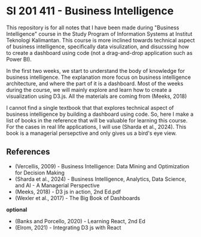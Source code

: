 # SI 201 411 - Business Intelligence

This repository is for all notes that I have been made during 
"Business Intelligence" course in the Study Program of Information
Systems at Institut Teknologi Kalimantan. This course is more
inclined towards technical aspect of business intelligence, specifically
data visulization, and disucssing how to create a dashboard using code (not
a drag-and-drop application such as Power BI).

In the first two weeks, we start to understand the body of knowledge for
business intelligence. The explanation more focus on business intelligence
architecture, and where the part of it is a dashboard. Most of the weeks
during the course, we will mainly explore and learn how to create a visualization
using D3.js. All the materials are coming from (Meeks, 2018)

I cannot find a single textbook that that explores technical 
aspect of business intelligence by building a dashboard using
code. So, here I make a list of books in the reference 
that will be valuable for learning this course. For the cases in real life
applications, I will use (Sharda et al., 2024). This book
is a managerial persepctive and only gives us a bird's eye view. 

## References
- (Vercellis, 2009) - Business Intelligence: 
  Data Mining and Optimization for Decision Making
- (Sharda et al., 2024) - Business Intelligence, Analytics, Data Science, and AI - A Managerial Perspective 
- (Meeks, 2018) - D3 js in action, 2nd Ed.pdf
- (Wexler et al., 2017) - The Big Book of Dashboards

**optional**
- (Banks and Porcello, 2020) - Learning React, 2nd Ed
- (Elrom, 2021) - Integrating D3 js with React